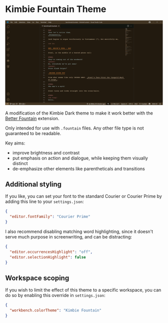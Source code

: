 # Kimbie Fountain Theme

![](https://github.com/swift502/KimbieFountain/raw/HEAD/images/preview.png)

A modification of the Kimbie Dark theme to make it work better with the [Better Fountain](https://marketplace.visualstudio.com/items?itemName=piersdeseilligny.betterfountain) extension.

Only intended for use with `.fountain` files. Any other file type is not guaranteed to be readable.

Key aims:

- improve brightness and contrast
- put emphasis on action and dialogue, while keeping them visually distinct
- de-emphasize other elements like parentheticals and transitions

## Additional styling

If you like, you can set your font to the standard Courier or Courier Prime by adding this line to your `settings.json`:

```json
{
  "editor.fontFamily": "Courier Prime"
}
```

I also recommend disabling matching word highlighting, since it doesn't serve much purpose in screenwriting, and can be distracting:

```json
{
  "editor.occurrencesHighlight": "off",
  "editor.selectionHighlight": false
}
```

## Workspace scoping

If you wish to limit the effect of this theme to a specific workspace, you can do so by enabling this override in `settings.json`:

```json
{
  "workbench.colorTheme": "Kimbie Fountain"
}
```

<!--

Setup:
  - npm install -g vsce
  - vsce login jan-blaha
  - vsce publish

Inspect textmate tokens:
  - F1 > Developer: Inspect Editor Tokens and Scopes

Extension admin: https://marketplace.visualstudio.com/manage/
Tokens: https://swift502.visualstudio.com/_usersSettings/tokens

-->
